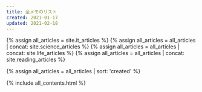 ```yaml
---
title: 全メモのリスト
created: 2021-01-17
updated: 2021-02-18
---
```

{% assign all_articles = site.it_articles %}
{% assign all_articles = all_articles | concat: site.science_articles %}
{% assign all_articles = all_articles | concat: site.life_articles %}
{% assign all_articles = all_articles | concat: site.reading_articles %}

{% assign all_articles = all_articles | sort: 'created' %}

{% include all_contents.html %}

